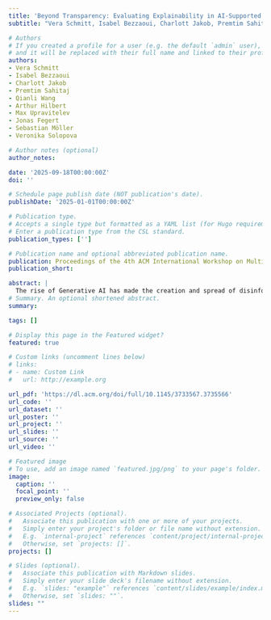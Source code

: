 ```yaml
---
title: 'Beyond Transparency: Evaluating Explainability in AI-Supported Fact-Checking'
subtitle: "Vera Schmitt, Isabel Bezzaoui, Charlott Jakob, Premtim Sahitaj, Qianli Wang, Arthur Hilbert, Max Upravitelev, Jonas Fegert, Sebastian Möller, Veronika Solopova" 

# Authors
# If you created a profile for a user (e.g. the default `admin` user), write the username (folder name) here
# and it will be replaced with their full name and linked to their profile.
authors:
- Vera Schmitt
- Isabel Bezzaoui
- Charlott Jakob
- Premtim Sahitaj
- Qianli Wang
- Arthur Hilbert
- Max Upravitelev
- Jonas Fegert
- Sebastian Möller
- Veronika Solopova

# Author notes (optional)
author_notes: 

date: '2025-09-18T00:00:00Z'
doi: ''

# Schedule page publish date (NOT publication's date).
publishDate: '2025-01-01T00:00:00Z'

# Publication type.
# Accepts a single type but formatted as a YAML list (for Hugo requirements).
# Enter a publication type from the CSL standard.
publication_types: ['']

# Publication name and optional abbreviated publication name.
publication: Proceedings of the 4th ACM International Workshop on Multimedia AI against Disinformation
publication_short:

abstract: |
  The rise of Generative AI has made the creation and spread of disinformation easier than ever. In response, the EU’s Digital Services Act now requires social media platforms to implement effective countermeasures. However, the sheer volume of online content renders manual verification increasingly impractical. Recent research shows that combining AI with human expertise can improve fact-checking performance, but human oversight remains crucial, especially in domains involving fundamental rights like free speech. When ground truth is uncertain, AI systems must be both transparent and explainable. While various explainability methods have been applied to disinformation detection, they often lack human-centered evaluation regarding their task-specific usefulness and interpretability. In this study, we evaluate different explainability features in AI systems for fact-checking, focusing on their impact on performance, perceived usefulness, and understandability. Based on a user study (n=406) including crowdworkers and journalists, we find that explanations enhance perceived usefulness and clarity but do not consistently improve human-AI performance, and can even lead to overconfidence. Moreover, whereas XAI features generally help to increase performance, they enabled more individual interpretation among experts and lay-users, resulting in a broader variation of outcomes under. This underscores the need for complementary interventions and training to mitigate overreliance and support effective human-AI collaboration in fact-checking.
# Summary. An optional shortened abstract.
summary: 

tags: []

# Display this page in the Featured widget?
featured: true

# Custom links (uncomment lines below)
# links:
# - name: Custom Link
#   url: http://example.org

url_pdf: 'https://dl.acm.org/doi/full/10.1145/3733567.3735566'
url_code: ''
url_dataset: ''
url_poster: ''
url_project: ''
url_slides: ''
url_source: ''
url_video: ''

# Featured image
# To use, add an image named `featured.jpg/png` to your page's folder.
image:
  caption: ''
  focal_point: ''
  preview_only: false

# Associated Projects (optional).
#   Associate this publication with one or more of your projects.
#   Simply enter your project's folder or file name without extension.
#   E.g. `internal-project` references `content/project/internal-project/index.md`.
#   Otherwise, set `projects: []`.
projects: []

# Slides (optional).
#   Associate this publication with Markdown slides.
#   Simply enter your slide deck's filename without extension.
#   E.g. `slides: "example"` references `content/slides/example/index.md`.
#   Otherwise, set `slides: ""`.
slides: ""
---
```


